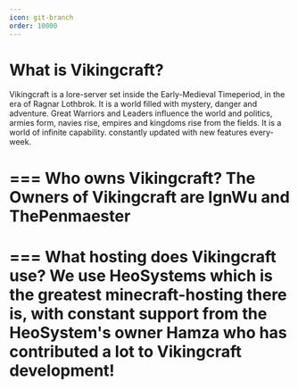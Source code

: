 ```yaml
---
icon: git-branch
order: 10000
---
```


# What is Vikingcraft?
Vikingcraft is a lore-server set inside the Early-Medieval Timeperiod, in the era of Ragnar Lothbrok. It is a world filled with mystery, danger and adventure. Great Warriors and Leaders influence the world and politics, armies form, navies rise, empires and kingdoms rise from the fields. It is a world of infinite capability. constantly updated with new features every-week.

=== Who owns Vikingcraft?
The Owners of Vikingcraft are IgnWu and ThePenmaester
===

=== What hosting does Vikingcraft use?
We use HeoSystems which is the greatest minecraft-hosting there is, with constant support from the HeoSystem's owner Hamza who has contributed a lot to Vikingcraft development!
===

